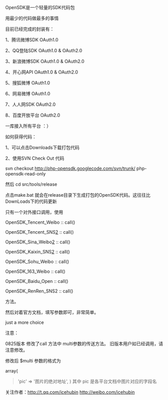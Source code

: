 OpenSDK是一个轻量的SDK代码包

用最少的代码做最多的事情

目前已经完成的封装有：

1、腾讯微博SDK OAuth1.0

2、QQ登陆SDK OAuth1.0 & OAuth2.0

3、新浪微博SDK OAuth1.0 & OAuth2.0

4、开心网API OAuth1.0 & OAuth2.0

5、搜狐微博 OAuth1.0

6、网易微博 OAuth1.0

7、人人网SDK OAuth2.0

8、百度开放平台 OAuth2.0


一库接入所有平台 ：）

如何获得代码：

1、可以点击Downloads下载打包代码

2、使用SVN Check Out 代码

svn checkout http://php-opensdk.googlecode.com/svn/trunk/ php-opensdk-read-only

然后 cd src/tools/release

点击make.bat 就会在release目录下生成打包的OpenSDK代码。这往往比DownLoads下的代码更新

只有一个对外接口调用，使用

OpenSDK\_Tencent\_Weibo :: call()

OpenSDK\_Tencent\_SNS[2](2.md) :: call()

OpenSDK\_Sina\_Weibo[2](2.md) :: call()

OpenSDK\_Kaixin\_SNS[2](2.md) :: call()

OpenSDK\_Sohu\_Weibo :: call()

OpenSDK\_163\_Weibo :: call()

OpenSDK\_Baidu\_Open :: call()

OpenSDK\_RenRen\_SNS2 :: call()

方法。

然后对着官方文档，填写参数即可，非常简单。

just a more choice

注意：

0825版本
修改了call 方法中 multi参数的传送方法。
旧版本用户如已经调用，请注意修改。

修改后 $multi 参数的格式为

array(
> 'pic' => '图片的绝对地址',
)
其中 pic 是各平台文档中图片对应的字段名



关注作者：http://t.qq.com/icehubin      http://weibo.com/icehubin